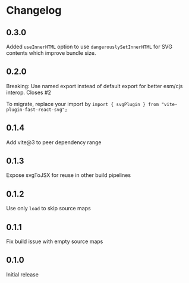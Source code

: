 # Changelog

## 0.3.0

Added `useInnerHTML` option to use `dangerouslySetInnerHTML` for SVG contents which improve bundle size.

## 0.2.0

Breaking: Use named export instead of default export for better esm/cjs interop. Closes #2

To migrate, replace your import by `import { svgPlugin } from "vite-plugin-fast-react-svg";`

## 0.1.4

Add vite@3 to peer dependency range

## 0.1.3

Expose svgToJSX for reuse in other build pipelines

## 0.1.2

Use only `load` to skip source maps

## 0.1.1

Fix build issue with empty source maps

## 0.1.0

Initial release
